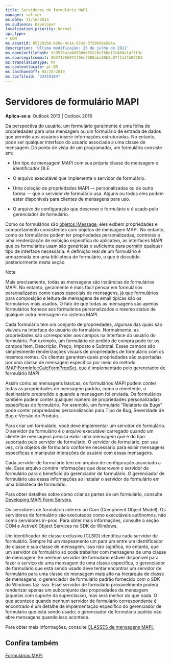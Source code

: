 ```yaml
---
title: Servidores de formulário MAPI
manager: soliver
ms.date: 11/16/2014
ms.audience: Developer
localization_priority: Normal
api_type:
- COM
ms.assetid: 855292b8-028e-4c1e-87ed-3f20b9ba584a
description: 'Última modificação: 23 de julho de 2011'
ms.openlocfilehash: 3c95f6a1d4d50dd6552c6e786d17c40da14f3f3c
ms.sourcegitcommit: 8657170d071f9bcf680aba50b9c07f2a4fb82283
ms.translationtype: MT
ms.contentlocale: pt-BR
ms.lasthandoff: 04/28/2019
ms.locfileid: "33419104"
---
```

# <a name="mapi-form-servers"></a>Servidores de formulário MAPI

  
  
**Aplica-se a**: Outlook 2013 | Outlook 2016 
  
Da perspectiva do usuário, um formulário geralmente é uma folha de propriedades para uma mensagem ou um formulário de entrada de dados que permite aos usuários inserir informações estruturadas. No entanto, pode ser qualquer interface do usuário associada a uma classe de mensagem. Do ponto de vista de um programador, um formulário consiste em:
  
- Um tipo de mensagem MAPI com sua própria classe de mensagem e identificador OLE.
    
- O arquivo executável que implementa o servidor de formulário.
    
- Uma coleção de propriedades MAPI — personalizadas ou de outra forma — que o servidor de formulário usa. Alguns ou todos eles podem estar disponíveis para clientes de mensagens para uso.
    
- O arquivo de configuração que descreve o formulário e é usado pelo gerenciador de formulário.
    
Como os formulários são [objetos IMessage,](imessageimapiprop.md) eles exibem propriedades e comportamento consistentes com objetos de mensagem MAPI. No entanto, como os formulários podem ter propriedades personalizadas, controles e uma renderização de exibição específica do aplicativo, as interfaces MAPI que os formulários usam são genéricas o suficiente para permitir qualquer tipo de interface necessária. A definição real de um formulário é armazenada em uma biblioteca de formulário, o que é discutido posteriormente nesta seção. 
  
> [!NOTE]
> Mais precisamente, todas as mensagens são instâncias de formulários MAPI. No entanto, geralmente é mais fácil pensar em formulários personalizados como casos especiais de mensagens, já que formulários para composição e leitura de mensagens de email típicas são os formulários mais usados. O fato de que todas as mensagens são apenas formulários fornece aos formulários personalizados o mesmo status de qualquer outra mensagem no sistema MAPI. 
  
Cada formulário tem um conjunto de propriedades, algumas das quais são visíveis na interface do usuário do formulário. Normalmente, as propriedades são corresponder aos campos na interface do usuário do formulário. Por exemplo, um formulário de pedido de compra pode ter os campos Item, Descrição, Preço, Imposto e Subtotal. Esses campos são simplesmente renderizações visuais de propriedades de formulário com os mesmos nomes. Os clientes garantem quais propriedades são suportadas por uma classe de mensagem específica por meio do método [IMAPIFormInfo::CalcFormPropSet,](imapiforminfo-calcformpropset.md) que é implementado pelo gerenciador de formulário MAPI. 
  
Assim como as mensagens básicas, os formulários MAPI podem conter todas as propriedades de mensagem padrão, como o remetente, o destinatário pretendido e quando a mensagem foi enviada. Os formulários também podem conter qualquer número de propriedades personalizadas específicas do formulário. Por exemplo, um formulário "Relatório de Bugs" pode conter propriedades personalizadas para Tipo de Bug, Severidade de Bug e Versão do Produto.
  
Para criar um formulário, você deve implementar um servidor de formulário. O servidor de formulário é o arquivo executável carregado quando um cliente de mensagens precisa exibir uma mensagem que é do tipo suportado pelo servidor de formulário. O servidor de formulário, por sua vez, cria objetos de formulário conforme necessário para exibir mensagens específicas e manipular interações do usuário com essas mensagens.
  
Cada servidor de formulário tem um arquivo de configuração associado a ele. Esse arquivo contém informações que descrevem o servidor de formulário para o benefício do gerenciador de formulário. O gerenciador de formulário usa essas informações ao instalar o servidor de formulário em uma biblioteca de formulário.
  
Para obter detalhes sobre como criar as partes de um formulário, consulte [Developing MAPI Form Servers](developing-mapi-form-servers.md).
  
Os servidores de formulário aderem ao Com (Component Object Model). Os servidores de formulário são executados como executáveis autônomos, não como servidores in-proc. Para obter mais informações, consulte a seção COM e ActiveX Object Services no SDK do Windows.
  
Um identificador de classe exclusivo (CLSID) identifica cada servidor de formulário. Sempre há um mapeamento um para um entre um identificador de classe e sua classe de mensagem. Isso não significa, no entanto, que um servidor de formulário só pode trabalhar com mensagens de uma classe de mensagem. Se nenhum servidor de formulário estiver disponível para fazer o serviço de uma mensagem de uma classe específica, o gerenciador de formulário que está sendo usado deve tentar encontrar um servidor de formulário para uma classe de mensagem mais alto na hierarquia de classe de mensagens; o gerenciador de formulário padrão fornecido com o SDK do Windows faz isso. Esse servidor de formulário provavelmente poderá renderizar apenas um subconjunto das propriedades da mensagem (aquelas com suporte da superclasse), mas será melhor do que nada. O que acontece quando nenhum servidor de formulário correspondente é encontrado é um detalhe de implementação específico do gerenciador de formulário que está sendo usado; o gerenciador de formulário padrão não abre mensagens quando isso acontece.
  
Para obter mais informações, consulte [CLASSES de mensagens MAPI.](mapi-message-classes.md)
  
## <a name="see-also"></a>Confira também



[Formulários MAPI](mapi-forms.md)

